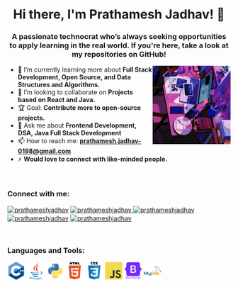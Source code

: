 <h1 align="center">Hi there, I'm Prathamesh Jadhav! 👋</h1>
<h3 align="center">A passionate technocrat who’s always seeking opportunities to apply learning in the real world. If you're here, take a look at my repositories on GitHub!</h3>

<picture>
  <img src="316333524-2ae4d51a-1aae-45b9-86ae-75d01eb6e446.gif" align="right" width="35%" alt="Image">
</picture>

- 🌱 I’m currently learning more about **Full Stack Development, Open Source, and Data Structures and Algorithms.**
- 👯 I’m looking to collaborate on **Projects based on React and Java.**
- 🏆 Goal: **Contribute more to open-source projects.**
- 💬 Ask me about **Frontend Development, DSA, Java Full Stack Development**
- 📫 How to reach me: **prathamesh.jadhav-0198@gmail.com**
- ⚡ **Would love to connect with like-minded people.**

<br>

<h3 align="left">Connect with me:</h3>
<p align="left">
  <a href="https://www.linkedin.com/in/prathamesh-jadhav-3a13b3285/" target="blank"><img align="center" src="https://raw.githubusercontent.com/rahuldkjain/github-profile-readme-generator/master/src/images/icons/Social/linked-in-alt.svg" alt="prathameshjadhav" height="30" width="40" /></a>
<a href="https://www.codechef.com/users/prathameshjadh" target="blank">
  <img align="center" src="https://upload.wikimedia.org/wikipedia/commons/2/2b/CodeChef_logo.png" alt="prathameshjadhav" height="30" width="40" />
</a>
  <a href="https://leetcode.com/u/prathameshjadh/" target="blank"><img align="center" src="https://raw.githubusercontent.com/rahuldkjain/github-profile-readme-generator/master/src/images/icons/Social/leet-code.svg" alt="prathameshjadhav" height="30" width="40" /></a>
  <a href="https://www.hackerrank.com/profile/jadhavprathame16" target="blank"><img align="center" src="https://raw.githubusercontent.com/rahuldkjain/github-profile-readme-generator/master/src/images/icons/Social/hackerrank.svg" alt="prathameshjadhav" height="30" width="40" /></a>
  <a href="https://www.geeksforgeeks.org/user/prathameshj2vvb/" target="blank"><img align="center" src="https://raw.githubusercontent.com/rahuldkjain/github-profile-readme-generator/master/src/images/icons/Social/geeks-for-geeks.svg" alt="prathameshjadhav" height="30" width="40" /></a>
</p>

<br>

<h3 align="left">Languages and Tools:</h3>
<p align="left">
  <a href="https://www.w3schools.com/cpp/" target="_blank" rel="noreferrer"><img src="https://raw.githubusercontent.com/devicons/devicon/master/icons/cplusplus/cplusplus-original.svg" alt="cplusplus" width="40" height="40"/></a>
  <a href="https://www.java.com" target="_blank" rel="noreferrer"><img src="https://raw.githubusercontent.com/devicons/devicon/master/icons/java/java-original.svg" alt="java" width="40" height="40"/></a>
  <a href="https://www.python.org" target="_blank" rel="noreferrer"><img src="https://raw.githubusercontent.com/devicons/devicon/master/icons/python/python-original.svg" alt="python" width="40" height="40"/></a>
  <a href="https://www.w3.org/html/" target="_blank" rel="noreferrer"><img src="https://raw.githubusercontent.com/devicons/devicon/master/icons/html5/html5-original-wordmark.svg" alt="html5" width="40" height="40"/></a>
  <a href="https://www.w3schools.com/css/" target="_blank" rel="noreferrer"><img src="https://raw.githubusercontent.com/devicons/devicon/master/icons/css3/css3-original-wordmark.svg" alt="css3" width="40" height="40"/></a>
  <a href="https://developer.mozilla.org/en-US/docs/Web/JavaScript" target="_blank" rel="noreferrer"><img src="https://raw.githubusercontent.com/devicons/devicon/master/icons/javascript/javascript-original.svg" alt="javascript" width="40" height="40"/></a>
  <a href="https://getbootstrap.com" target="_blank" rel="noreferrer"><img src="https://raw.githubusercontent.com/devicons/devicon/master/icons/bootstrap/bootstrap-plain-wordmark.svg" alt="bootstrap" width="40" height="40"/></a>
  <a href="https://www.mysql.com/" target="_blank" rel="noreferrer"><img src="https://raw.githubusercontent.com/devicons/devicon/master/icons/mysql/mysql-original-wordmark.svg" alt="mysql" width="40" height="40"/></a>
</p>
